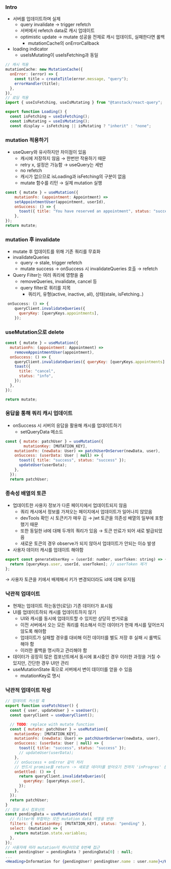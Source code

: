 ### Intro

- 서버를 업데이트하며 실제
    - query invalidate → trigger refetch
    - 서버에서 refetch data로 캐시 업데이트
    - optimistic update → mutate 성공을 전제로 캐시 업데이트, 실패한다면 롤백
        - mutationCache의 onErrorCallback
- loading indicator
    - useIsMutating이 useIsFetching과 동일

```jsx
// 캐시 적용
mutationCache: new MutationCache({
  onError: (error) => {
    const title = createTitle(error.message, "query");
    errorHandler(title);
  },
}),
// 로딩 적용
import { useIsFetching, useIsMutating } from "@tanstack/react-query";

export function Loading() {
  const isFetching = useIsFetching();
  const isMutating = useIsMutating();
  const display = isFetching || isMutating ? "inherit" : "none";

```

### mutation 적용하기

- useQuery와 유사하지만 차이점이 있음
    - 캐시에 저장하지 않음 → 한번만 작용하기 때문
    - retry x, 설정은 가능함 → useQuery는 세번
    - no refetch
    - 캐시가 없으므로 isLoading과 isFetching의 구분이 없음
    - mutate 함수를 리턴 → 실제 mutation 실행

```jsx
const { mutate } = useMutation({
    mutationFn: (appointment: Appointment) =>
    setAppointmentUser(appointment, userId),
    onSuccess: () => {
      toast({ title: "You have reserved an appointment", status: "success" });
    },
});
return mutate;
```

### mutation 후 invalidate

- mutate 후 업데이트를 위해 기존 쿼리를 무효화
- invalidateQueries
    - query → stale, trigger refetch
    - mutate success → onSuccess 시 invalidateQueries 호출 → refetch
- Query Filter는 여러 쿼리에 영향을 줌
    - removeQueries, invalidate, cancel 등
    - query filter로 쿼리를 지목
        - 쿼리키, 유형(active, inactive, all), 상태(stale, isFetching..)

```jsx
 onSuccess: () => {
    queryClient.invalidateQueries({
      queryKey: [queryKeys.appointments],
    });
```

### useMutation으로 delete

```jsx
const { mutate } = useMutation({
  mutationFn: (appointment: Appointment) =>
    removeAppointmentUser(appointment),
  onSuccess: () => {
    queryClient.invalidateQueries({ queryKey: [queryKeys.appointments] });
    toast({
      title: "cancel",
      status: "info",
    });
  },
});

return mutate;
```

### 응답을 통해 쿼리 캐시 업데이트

- onSuccess 시 서버의 응답을 활용해 캐시를 업데이트하기
    - setQueryData 메소드

```jsx
const { mutate: patchUser } = useMutation({
		mutationKey: [MUTATION_KEY],
    mutationFn: (newData: User) => patchUserOnServer(newData, user),
    onSuccess: (userData: User | null) => {
      toast({ title: "success", status: "success" });
      updateUser(userData);
    },
  });
  return patchUser;
```

### 종속성 배열의 토큰

- 업데이트한 사용자 정보가 다른 페이지에서 업데이트되지 않음
    - 쿼리 캐시에서 정보를 가져오는 페이지에서 업데이트가 일어나지 않았음
    - devTools 확인 시 토큰키가 매우 김 → jwt 토큰을 의존성 배열의 일부에 포함했기 때문
    - 또한 동일한 id에 대해 두개의 쿼리가 있음 → 토큰 만료가 되어 새로 발급되었음
    - 새로운 토큰의 경우 observe가 되지 않아서 업데이트가 안되는 이슈 발생
- 사용자 데이터 캐시를 업데이트 해야함

```jsx
export const generateUserKey = (userId: number, userToken: string) => {
  return [queryKeys.user, userId, userToken]; // userToken 제거
};
```

→ 사용자 토큰을 키에서 배제해서 키가 변경되더라도 id에 대해 유지됨

### 낙관적 업데이트

- 현재는 업데이트 하는동안(로딩) 기존 데이터가 표시됨
- UI를 업데이트하되 캐시를 업데이트하지 않기
    - UI와 캐시를 동시에 업데이트할 수 있지만 상당히 번거로움
    - 이전 서버에서 오는 모든 쿼리를 취소해서 이전 데이터가 현재 캐시를 덮어쓰지 않도록 해야함
    - 업데이트가 실패할 경우를 대비해 이전 데이터를 별도 저장 후 실패 시 롤백도 해야 함
    - 이러한 롤백을 명시하고 관리해야 함
- 데이터가 굉장히 많은 컴포넌트에서 동시에 표시중인 경우 이러한 과정을 거칠 수 있지만, 간단한 경우 UI만 관리
- useMutationState 훅으로 서버에서 변이 데이터를 얻을 수 있음
    - mutationKey로 명시

### 낙관적 업데이트 작성

```jsx
// 업데이트 커스텀 훅
export function usePatchUser() {
  const { user, updateUser } = useUser();
  const queryClient = useQueryClient();

  // TODO: replace with mutate function
  const { mutate: patchUser } = useMutation({
    mutationKey: [MUTATION_KEY],
    mutationFn: (newData: User) => patchUserOnServer(newData, user),
    onSuccess: (userData: User | null) => {
      toast({ title: "success", status: "success" });
      // updateUser(userData);
    },
    // onSuccess + onError 같이 처리
    // 반드시 promise를 return -> 새로운 데이터를 받아오기 전까지 'inProgres' 상태 유지
    onSettled: () => {
      return queryClient.invalidateQueries({
        queryKey: [queryKeys.user],
      });
    },
  });
  return patchUser;
}
// 정보 표시 컴포넌트
const pendingData = useMutationState({
  // filter에 부합하는 모든 mutation data 배열을 반환
  filters: { mutationKey: [MUTATION_KEY], status: "pending" },
  select: (mutation) => {
    return mutation.state.variables;
  },
});
// 사용자에 따라 mutation이 하나이므로 0번쨰 접근
const pendingUser = pendingData ? pendingData[0] : null;
...
<Heading>Information for {pendingUser? pendingUser.name : user.name}</Heading>

```
